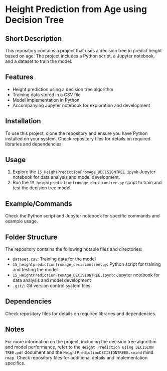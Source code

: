 # Height Prediction from Age using Decision Tree
## Short Description
This repository contains a project that uses a decision tree to predict height based on age. The project includes a Python script, a Jupyter notebook, and a dataset to train the model.

## Features
* Height prediction using a decision tree algorithm
* Training data stored in a CSV file
* Model implementation in Python
* Accompanying Jupyter notebook for exploration and development

## Installation
To use this project, clone the repository and ensure you have Python installed on your system. Check repository files for details on required libraries and dependencies.

## Usage
1. Explore the `15_HeightPredictionFromAge_DECISIONTREE.ipynb` Jupyter notebook for data analysis and model development.
2. Run the `15_heightpredictionfromage_decisiontree.py` script to train and test the decision tree model.

## Example/Commands
Check the Python script and Jupyter notebook for specific commands and example usage.

## Folder Structure
The repository contains the following notable files and directories:
* `dataset.csv`: Training data for the model
* `15_heightpredictionfromage_decisiontree.py`: Python script for training and testing the model
* `15_HeightPredictionFromAge_DECISIONTREE.ipynb`: Jupyter notebook for data analysis and model development
* `.git/`: Git version control system files

## Dependencies
Check repository files for details on required libraries and dependencies.

## Notes
For more information on the project, including the decision tree algorithm and model performance, refer to the `Height Prediction using DECISION TREE.pdf` document and the `HeightPredictionDECISIONTREEE.xmind` mind map. Check repository files for additional details and implementation specifics.